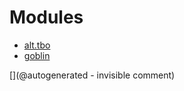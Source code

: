 
# Modules

* [alt.tbo](/retired/alt.tbo/)
* [goblin](/goblin/)


[](@autogenerated - invisible comment)